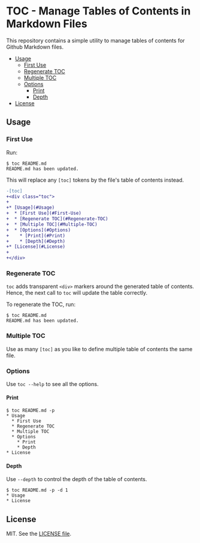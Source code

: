 # TOC - Manage Tables of Contents in Markdown Files

This repository contains a simple utility to manage tables of contents for
Github Markdown files.

<div class="toc">

* [Usage](#Usage)
  * [First Use](#First-Use)
  * [Regenerate TOC](#Regenerate-TOC)
  * [Multiple TOC](#Multiple-TOC)
  * [Options](#Options)
    * [Print](#Print)
    * [Depth](#Depth)
* [License](#License)

</div>

## Usage

### First Use

Run:

```
$ toc README.md
README.md has been updated.
```

This will replace any `[toc]` tokens by the file's table of contents instead.

```diff
-[toc]
+<div class="toc">
+
+* [Usage](#Usage)
+  * [First Use](#First-Use)
+  * [Regenerate TOC](#Regenerate-TOC)
+  * [Multiple TOC](#Multiple-TOC)
+  * [Options](#Options)
+    * [Print](#Print)
+    * [Depth](#Depth)
+* [License](#License)
+
+</div>
```

### Regenerate TOC

`toc` adds transparent `<div>` markers around the generated table of
contents. Hence, the next call to `toc` will update the table
correctly.

To regenerate the TOC, run:

```
$ toc README.md
README.md has been updated.
```

### Multiple TOC

Use as many `[toc]` as you like to define multiple table of contents
the same file.

### Options

Use `toc --help` to see all the options.

#### Print

```
$ toc README.md -p
* Usage
  * First Use
  * Regenerate TOC
  * Multiple TOC
  * Options
    * Print
    * Depth
* License
```

#### Depth

Use `--depth` to control the depth of the table of contents.

```
$ toc README.md -p -d 1
* Usage
* License
```

## License

MIT. See the [LICENSE file](./LICENSE.md).
